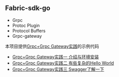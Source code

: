 ## Fabric-sdk-go

- Grpc
- Protoc Plugin
- Protocol Buffers
- Grpc-gateway

本项目提供[Grpc+Grpc Gateway实践](https://segmentfault.com/a/1190000013408485)的示例代码

- [Grpc+Grpc Gateway实践一 介绍与环境安装](https://segmentfault.com/a/1190000013339403)
- [Grpc+Grpc Gateway实践二 有些复杂的Hello World](https://segmentfault.com/a/1190000013408485)
- [Grpc+Grpc Gateway实践三 Swagger了解一下](https://segmentfault.com/a/1190000013513469)
